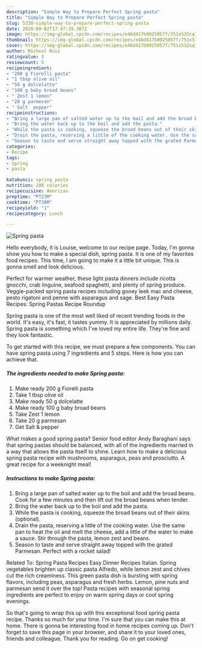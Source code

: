 ```yaml
---
description: "Simple Way to Prepare Perfect Spring pasta"
title: "Simple Way to Prepare Perfect Spring pasta"
slug: 5338-simple-way-to-prepare-perfect-spring-pasta
date: 2020-09-02T17:47:39.307Z
image: https://img-global.cpcdn.com/recipes/e46d417b0025057f/751x532cq70/spring-pasta-recipe-main-photo.jpg
thumbnail: https://img-global.cpcdn.com/recipes/e46d417b0025057f/751x532cq70/spring-pasta-recipe-main-photo.jpg
cover: https://img-global.cpcdn.com/recipes/e46d417b0025057f/751x532cq70/spring-pasta-recipe-main-photo.jpg
author: Micheal Ruiz
ratingvalue: 3
reviewcount: 5
recipeingredient:
- "200 g Fiorelli pasta"
- "1 tbsp olive oil"
- "50 g dolcelatte"
- "100 g baby broad beans"
- " Zest 1 lemon"
- "20 g parmesan"
- " Salt  pepper"
recipeinstructions:
- "Bring a large pan of salted water up to the boil and add the broad beans. Cook for a few minutes and then lift out the broad beans when tender."
- "Bring the water back up to the boil and add the pasta."
- "While the pasta is cooking, squeeze the broad beans out of their skins (optional)."
- "Drain the pasta, reserving a little of the cooking water. Use the same pan to heat the oil and melt the cheese, add a little of the water to make a sauce. Stir through the pasta, lemon zest and beans."
- "Season to taste and serve straight away topped with the grated Parmesan. Perfect with a rocket salad!"
categories:
- Recipe
tags:
- spring
- pasta

katakunci: spring pasta 
nutrition: 288 calories
recipecuisine: American
preptime: "PT23M"
cooktime: "PT38M"
recipeyield: "1"
recipecategory: Lunch

---
```



![Spring pasta](https://img-global.cpcdn.com/recipes/e46d417b0025057f/751x532cq70/spring-pasta-recipe-main-photo.jpg)

Hello everybody, it is Louise, welcome to our recipe page. Today, I'm gonna show you how to make a special dish, spring pasta. It is one of my favorites food recipes. This time, I am going to make it a little bit unique. This is gonna smell and look delicious.

Perfect for warmer weather, these light pasta dinners include ricotta gnocchi, crab linguine, seafood spaghetti, and plenty of spring produce. Veggie-packed spring pasta recipes including gooey leek mac and cheese, pesto rigatoni and penne with asparagus and sage. Best Easy Pasta Recipes: Spring Pastas Recipe Roundup

Spring pasta is one of the most well liked of recent trending foods in the world. It's easy, it's fast, it tastes yummy. It is appreciated by millions daily. Spring pasta is something which I've loved my entire life. They're fine and they look fantastic.


To get started with this recipe, we must prepare a few components. You can have spring pasta using 7 ingredients and 5 steps. Here is how you can achieve that.

<!--inarticleads1-->

##### The ingredients needed to make Spring pasta:

1. Make ready 200 g Fiorelli pasta
1. Take 1 tbsp olive oil
1. Make ready 50 g dolcelatte
1. Make ready 100 g baby broad beans
1. Take  Zest 1 lemon
1. Take 20 g parmesan
1. Get  Salt &amp; pepper


What makes a good spring pasta? Senior food editor Andy Baraghani says that spring pastas should be balanced, with all of the ingredients married in a way that allows the pasta itself to shine. Learn how to make a delicious spring pasta recipe with mushrooms, asparagus, peas and prosciutto. A great recipe for a weeknight meal! 

<!--inarticleads2-->

##### Instructions to make Spring pasta:

1. Bring a large pan of salted water up to the boil and add the broad beans. Cook for a few minutes and then lift out the broad beans when tender.
1. Bring the water back up to the boil and add the pasta.
1. While the pasta is cooking, squeeze the broad beans out of their skins (optional).
1. Drain the pasta, reserving a little of the cooking water. Use the same pan to heat the oil and melt the cheese, add a little of the water to make a sauce. Stir through the pasta, lemon zest and beans.
1. Season to taste and serve straight away topped with the grated Parmesan. Perfect with a rocket salad!


Related To: Spring Pasta Recipes Easy Dinner Recipes Italian. Spring vegetables brighten up classic pasta Alfredo, while lemon zest and chives cut the rich creaminess. This green pasta dish is bursting with spring flavors, including peas, asparagus and fresh herbs. Lemon, pine nuts and parmesan send it over the top! Pasta recipes with seasonal spring ingredients are perfect to enjoy on warm spring days or cool spring evenings. 

So that's going to wrap this up with this exceptional food spring pasta recipe. Thanks so much for your time. I'm sure that you can make this at home. There is gonna be interesting food in home recipes coming up. Don't forget to save this page in your browser, and share it to your loved ones, friends and colleague. Thank you for reading. Go on get cooking!
